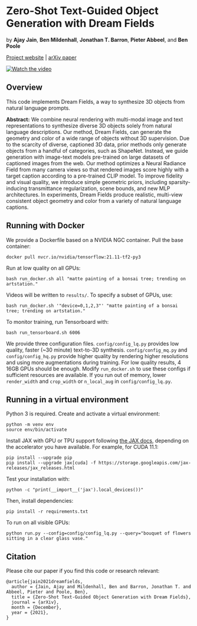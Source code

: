 # Zero-Shot Text-Guided Object Generation with Dream Fields
by **Ajay Jain**, **Ben Mildenhall**, **Jonathan T. Barron**, **Pieter Abbeel**, and **Ben Poole**

[Project website](https://ajayj.com/dreamfields) | [arXiv paper](https://arxiv.org/abs/2112.01455)


[![Watch the video](https://img.youtube.com/vi/1Fke6w46tv4/hqdefault.jpg)](https://www.youtube.com/watch?v=1Fke6w46tv4)

## Overview
This code implements Dream Fields, a way to synthesize 3D objects from natural language prompts.

**Abstract:** We combine neural rendering with multi-modal image and text representations to synthesize diverse 3D objects solely from natural language descriptions. Our method, Dream Fields, can generate the geometry and color of a wide range of objects without 3D supervision. Due to the scarcity of diverse, captioned 3D data, prior methods only generate objects from a handful of categories, such as ShapeNet. Instead, we guide generation with image-text models pre-trained on large datasets of captioned images from the web. Our method optimizes a Neural Radiance Field from many camera views so that rendered images score highly with a target caption according to a pre-trained CLIP model. To improve fidelity and visual quality, we introduce simple geometric priors, including sparsity-inducing transmittance regularization, scene bounds, and new MLP architectures. In experiments, Dream Fields produce realistic, multi-view consistent object geometry and color from a variety of natural language captions.

## Running with Docker
We provide a Dockerfile based on a NVIDIA NGC container. Pull the base container:
```
docker pull nvcr.io/nvidia/tensorflow:21.11-tf2-py3
```
Run at low quality on all GPUs:
```
bash run_docker.sh all "matte painting of a bonsai tree; trending on artstation."
```
Videos will be written to `results/`. To specify a subset of GPUs, use:
```
bash run_docker.sh '"device=0,1,2,3"' "matte painting of a bonsai tree; trending on artstation."
```

To monitor training, run Tensorboard with:
```
bash run_tensorboard.sh 6006
```

We provide three configuration files. `config/config_lq.py` provides low quality, faster (~30 minute) text-to-3D synthesis. `config/config_mq.py` and `config/config_hq.py` provide higher quality by rendering higher resolutions and using more augmentations during training. For low quality results, 4 16GB GPUs should be enough. Modify `run_docker.sh` to use these configs if sufficient resources are available. If you run out of memory, lower `render_width` and `crop_width` or `n_local_aug` in `config/config_lq.py`.

## Running in a virtual environment

Python 3 is required. Create and activate a virtual environment:
```
python -m venv env
source env/bin/activate
```

Install JAX with GPU or TPU support following [the JAX docs](https://github.com/google/jax#installation), depending on the accelerator you have available.
For example, for CUDA 11.1:
```
pip install --upgrade pip
pip install --upgrade jax[cuda] -f https://storage.googleapis.com/jax-releases/jax_releases.html
```
Test your installation with:
```
python -c "print(__import__('jax').local_devices())"
```
Then, install dependencies:
```
pip install -r requirements.txt
```
To run on all visible GPUs:
```
python run.py --config=config/config_lq.py --query="bouquet of flowers sitting in a clear glass vase."
```

## Citation
Please cite our paper if you find this code or research relevant:
```
@article{jain2021dreamfields,
  author = {Jain, Ajay and Mildenhall, Ben and Barron, Jonathan T. and Abbeel, Pieter and Poole, Ben},
  title = {Zero-Shot Text-Guided Object Generation with Dream Fields},
  journal = {arXiv},
  month = {December},
  year = {2021},
}
```

